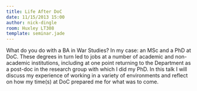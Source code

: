 ```yaml
---
title: Life After DoC
date: 11/15/2013 15:00
author: nick-dingle
room: Huxley LT308
template: seminar.jade
---
```

What do you do with a BA in War Studies? In my case: an MSc and a PhD at
DoC. These degrees in turn led to jobs at a number of academic and
non-academic institutions, including at one point returning to the
Department as a post-doc in the research group with which I did my PhD.
In this talk I will discuss my experience of working in a variety of
environments and reflect on how my time(s) at DoC prepared me for what
was to come.

<span class="more"></span>

<script async class="speakerdeck-embed"
data-id="0ab32e3033fd01317a542a8d2c883be5" data-ratio="1.33333333333333"
src="//speakerdeck.com/assets/embed.js"></script>
